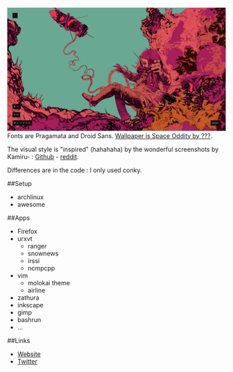 ![Desktop](https://raw.githubusercontent.com/octomwm/dotfiles/master/screenshot.png)
Fonts are Pragamata and Droid Sans. [Wallpaper is Space Oddity by ???](http://everynicething.com/Space-Oddity).

The visual style is "inspired" (hahahaha) by the wonderful screenshots by Kamiru- : [Github](https://github.com/onodera-punpun) - [reddit](http://www.reddit.com/r/unixporn/comments/29rh3h/fvwm_rounded_corners/).

Differences are in the code : I only used conky.

##Setup

- archlinux
- awesome

##Apps

- Firefox
- urxvt
  - ranger
  - snownews
  - irssi
  - ncmpcpp
- vim
  - molokai theme
  - airline
- zathura
- inkscape
- gimp
- bashrun
- ...

##Links

- [Website](http://gniii.org)
- [Twitter](https://twitter.com/mwatermelon)
